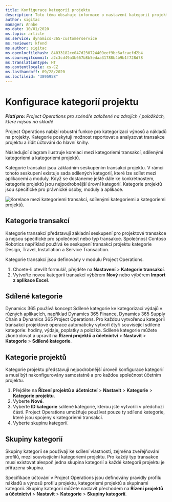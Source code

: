 ```yaml
---
title: Konfigurace kategorií projektu
description: Toto téma obsahuje informace o nastavení kategorií projektu.
author: sigitac
manager: Annbe
ms.date: 10/01/2020
ms.topic: article
ms.service: dynamics-365-customerservice
ms.reviewer: kfend
ms.author: sigitac
ms.openlocfilehash: 84033182ce047d230724409eef9bc6afcaefd2b4
ms.sourcegitcommit: a2c3cd49a3b667b8b5edaa31788b4b9b1f728d78
ms.translationtype: HT
ms.contentlocale: cs-CZ
ms.lasthandoff: 09/28/2020
ms.locfileid: "3895958"
---
```

# <a name="configure-project-categories"></a>Konfigurace kategorií projektu

_**Platí pro:** Project Operations pro scénáře založené na zdrojích / položkách, které nejsou na skladě_

Project Operations nabízí robustní funkce pro kategorizaci výnosů a nákladů na projekty. Kategorie poskytují možnost reportovat a analyzovat transakce projektu a řídit účtování do hlavní knihy.

Následující diagram ilustruje korelaci mezi kategoriemi transakcí, sdílenými kategoriemi a kategoriemi projektů. 

Kategorie transakcí jsou základním seskupením transakcí projektu. V rámci tohoto seskupení existuje sada sdílených kategorií, které lze sdílet mezi aplikacemi a moduly. Když se dostaneme ještě dále ke konkrétnostem, kategorie projektů jsou nejpodrobnější úrovní kategorií. Kategorie projektů jsou specifické pro právnické osoby, moduly a aplikace.

![Korelace mezi kategoriemi transakcí, sdílenými kategoriemi a kategoriemi projektů.](media/project-categories.png)

## <a name="transaction-categories"></a>Kategorie transakcí

Kategorie transakcí představují základní seskupení pro projektové transakce a nejsou specifické pro společnost nebo typ transakce. Společnost Contoso Robotics například používá ke seskupení transakcí projektu kategorie Design, Travel, Installation a Service Transaction.

Kategorie transakcí jsou definovány v modulu Project Operations. 
1. Chcete-li otevřít formulář, přejděte na **Nastavení** \> **Kategorie transakcí**. 
2. Vytvořte novou kategorii transakcí výběrem **Nový** nebo výběrem **Import z aplikace Excel**.

## <a name="shared-categories"></a>Sdílené kategorie

Dynamics 365 používá koncept Sdílené kategorie ke kategorizaci výdajů v různých aplikacích, například Dynamics 365 Finance, Dynamics 365 Supply Chain a Dynamics 365 Project Operations. Pro každou vytvořenou kategorii transakcí projektové operace automaticky vytvoří čtyři související sdílené kategorie: hodiny, výdaje, poplatky a položka. Sdílené kategorie můžete zkontrolovat a upravit na **Řízení projektů a účetnictví** \> **Nastavit** \> **Kategorie** \> **Sdílené kategorie**.

## <a name="project-categories"></a>Kategorie projektů

Kategorie projektu představují nejpodrobnější úroveň konfigurace kategorií a musí být nakonfigurovány samostatně a pro každou společnost účetním projektu.

1. Přejděte na **Řízení projektů a účetnictví** \> **Nastavit** \> **Kategorie** \> **Kategorie projektu**.
2. Vyberte **Nové**.
3. Vyberte **ID kategorie** sdílené kategorie, kterou jste vytvořili v předchozí části. Project Operations umožňuje používat pouze ty sdílené kategorie, které jsou spojeny s kategoriemi transakcí.
4. Vyberte skupinu kategorií.

## <a name="category-groups"></a>Skupiny kategorií

Skupiny kategorií se používají ke sdílení vlastností, zejména zveřejňování profilů, mezi souvisejícími kategoriemi projektu. Pro každý typ transakce musí existovat alespoň jedna skupina kategorií a každé kategorii projektu je přiřazena skupina.

Specifikace účtování v Project Operations jsou definovány pravidly profilu nákladů a výnosů profilu projektu, kategoriemi projektů a skupinami kategorií. Skupiny kategorií můžete nastavit přechodem na **Řízení projektů a účetnictví** \> **Nastavit** \> **Kategorie** \> **Skupiny kategorií**.
